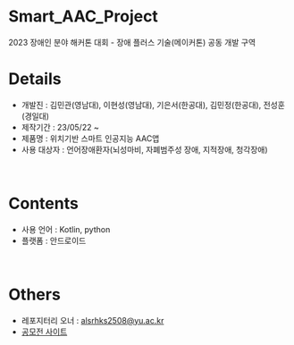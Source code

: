 # Smart_AAC_Project
2023 장애인 분야 해커톤 대회 - 장애 플러스 기술(메이커톤) 공동 개발 구역

# Details
 + 개발진 : 김민관(영남대), 이현성(영남대), 기은서(한공대), 김민정(한공대), 전성훈(경일대)
 + 제작기간 : 23/05/22 ~ 
 + 제품명 : 위치기반 스마트 인공지능 AAC앱
 + 사용 대상자 : 언어장애환자(뇌성마비, 자폐범주성 장애, 지적장애, 청각장애)
 
<br>

# Contents
 + 사용 언어 : Kotlin, python
 + 플랫폼 : 안드로이드
 
<br>

 # Others
 + 레포지터리 오너 : alsrhks2508@yu.ac.kr
 + [공모전 사이트]([https://www.kfpd.org/51/38])
